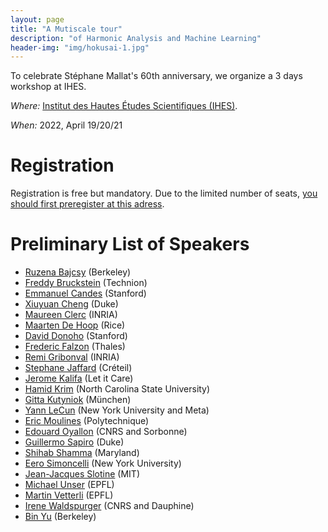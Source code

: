 ```yaml
---
layout: page
title: "A Mutiscale tour"
description: "of Harmonic Analysis and Machine Learning"
header-img: "img/hokusai-1.jpg"
---
```


To celebrate Stéphane Mallat's 60th anniversary, we organize a 3 days workshop at IHES.

_Where:_ [Institut des Hautes Études Scientifiques (IHES)](https://www.ihes.fr/plan-acces/).

_When:_  2022, April 19/20/21


Registration
====================

Registration is free but mandatory. Due to the limited number of seats, [you should first preregister at this adress](https://docs.google.com/forms/d/1aEzQgY9LvofxoyNH9MJcdKrTZkOZpijSwLhMsksVmOs/prefill).

Preliminary List of Speakers
====================

- [Ruzena Bajcsy](https://www2.eecs.berkeley.edu/Faculty/Homepages/bajcsy.html) (Berkeley)
- [Freddy Bruckstein](https://freddy.cs.technion.ac.il/) (Technion)
- [Emmanuel Candes](https://candes.su.domains/) (Stanford)
- [Xiuyuan Cheng](https://services.math.duke.edu/~xiuyuanc/) (Duke)
- [Maureen Clerc](https://www.inria.fr/fr/maureen-clerc) (INRIA)
- [Maarten De Hoop](https://maartendehoop.rice.edu/) (Rice)
- [David Donoho](https://web.stanford.edu/dept/statistics/cgi-bin/donoho/) (Stanford)
- [Frederic Falzon](https://www.researchgate.net/scientific-contributions/Frederic-Falzon-2047593052) (Thales)
- [Remi Gribonval](https://people.irisa.fr/Remi.Gribonval/) (INRIA)
- [Stephane Jaffard](https://perso.math.u-pem.fr/jaffard.stephane/) (Créteil)
- [Jerome Kalifa](https://fr.linkedin.com/in/j%C3%A9r%C3%B4me-kalifa-3b366b2) (Let it Care)
- [Hamid Krim](https://ece.ncsu.edu/people/ahk/) (North Carolina State University)
- [Gitta Kutyniok](https://www.ai.math.uni-muenchen.de/members/professor/kutyniok/index.html) (München)
- [Yann LeCun](http://yann.lecun.com/) (New York University and Meta)
- [Eric Moulines](http://www.cmapx.polytechnique.fr/~moulines/) (Polytechnique)
- [Edouard Oyallon](https://edouardoyallon.github.io/) (CNRS and Sorbonne)
- [Guillermo Sapiro](https://ece.duke.edu/faculty/guillermo-sapiro) (Duke)
- [Shihab Shamma](https://lsp.dec.ens.fr/fr/member/667/shihab-shamma) (Maryland)
- [Eero Simoncelli](https://www.cns.nyu.edu/~eero/) (New York University)
- [Jean-Jacques Slotine](https://meche.mit.edu/people/faculty/JJS@MIT.EDU) (MIT)
- [Michael Unser](https://people.epfl.ch/michael.unser) (EPFL)
- [Martin Vetterli](https://people.epfl.ch/martin.vetterli) (EPFL)
- [Irene Waldspurger](https://www.ceremade.dauphine.fr/~waldspurger/) (CNRS and Dauphine)
- [Bin Yu](https://binyu.stat.berkeley.edu/) (Berkeley)
